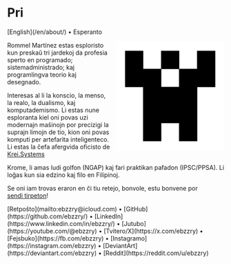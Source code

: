 Pri
===

<div class="center">[English](/en/about/) • Esperanto</div>

<div>
<img src="/images/site/identicon.png" style="float: right; width: 50%; margin: 0px 0px 0px 10px">

Rommel Martínez estas esploristo kun preskaŭ tri jardekoj da profesia sperto en
programado; sistemadministrado; kaj programlingva teorio kaj desegnado.

Interesas al li la konscio, la menso, la realo, la dualismo, kaj komputademismo. Li estas
nune esploranta kiel oni povas uzi modernajn maŝinojn por precizigi la suprajn
limojn de tio, kion oni povas komputi per artefarita inteligenteco. Li estas la
ĉefa afergvida oficisto de [Krei.Systems](https://krei.systems)

Krome, li amas ludi golfon (NGAP) kaj fari praktikan pafadon (IPSC/PPSA). Li
loĝas kun sia edzino kaj filo en Filipinoj.

Se oni iam trovas eraron en ĉi tiu retejo, bonvole, estu bonvene por
[sendi tirpeton](https://github.com/ebzzry/ebzzry.github.io)!
</div>

<div class="center">
[Retpoŝto](mailto:ebzzry@icloud.com)
 • 
[GitHub](https://github.com/ebzzry/)
 • 
[LinkedIn](https://www.linkedin.com/in/ebzzry/)
 • 
[Jutubo](https://youtube.com/@ebzzry)
 • 
[Tvitero/X](https://x.com/ebzzry)
 • 
[Fejsbuko](https://fb.com/ebzzry)
 • 
[Instagramo](https://instagram.com/ebzzry)
 • 
[DeviantArt](https://deviantart.com/ebzzry)
 • 
[Reddit](https://reddit.com/u/ebzzry)<br>
</div>
